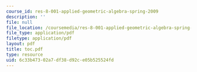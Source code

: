 ```yaml
---
course_id: res-8-001-applied-geometric-algebra-spring-2009
description: ''
file: null
file_location: /coursemedia/res-8-001-applied-geometric-algebra-spring-2009/6c33b47302a7df38d92ce05b525524fd_toc.pdf
file_type: application/pdf
filetype: application/pdf
layout: pdf
title: toc.pdf
type: resource
uid: 6c33b473-02a7-df38-d92c-e05b525524fd
---
```

